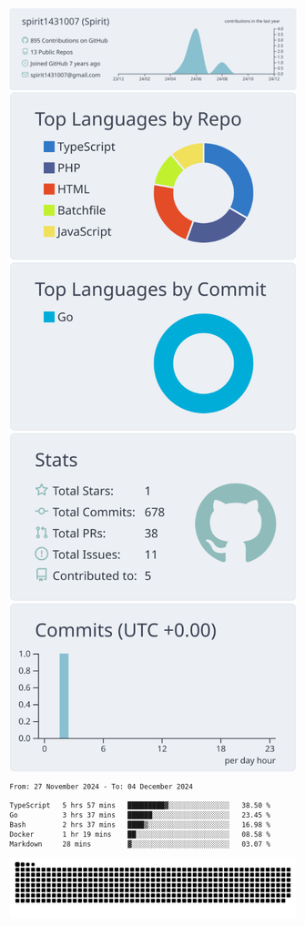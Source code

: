 [![](https://raw.githubusercontent.com/spirit1431007/spirit1431007/master/profile-summary-card-output/nord_bright/0-profile-details.svg)](https://git.io/spiritx)
[![](https://raw.githubusercontent.com/spirit1431007/spirit1431007/master/profile-summary-card-output/nord_bright/1-repos-per-language.svg)](https://git.io/spiritx) [![](https://raw.githubusercontent.com/spirit1431007/spirit1431007/master/profile-summary-card-output/nord_bright/2-most-commit-language.svg)](https://git.io/spiritx)
[![](https://raw.githubusercontent.com/spirit1431007/spirit1431007/master/profile-summary-card-output/nord_bright/3-stats.svg)](https://git.io/spiritx) [![](https://raw.githubusercontent.com/spirit1431007/spirit1431007/master/profile-summary-card-output/nord_bright/4-productive-time.svg)](https://git.io/spiritx)

<!--START_SECTION:waka-->

```txt
From: 27 November 2024 - To: 04 December 2024

TypeScript   5 hrs 57 mins   █████████▓░░░░░░░░░░░░░░░   38.50 %
Go           3 hrs 37 mins   ██████░░░░░░░░░░░░░░░░░░░   23.45 %
Bash         2 hrs 37 mins   ████▒░░░░░░░░░░░░░░░░░░░░   16.98 %
Docker       1 hr 19 mins    ██░░░░░░░░░░░░░░░░░░░░░░░   08.58 %
Markdown     28 mins         ▓░░░░░░░░░░░░░░░░░░░░░░░░   03.07 %
```

<!--END_SECTION:waka-->

![contribution](https://github.com/spirit1431007/spirit1431007/blob/output/github-contribution-grid-snake.svg)
